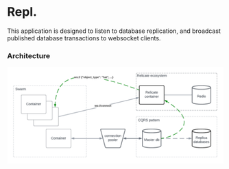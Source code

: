 # Repl.
This application is designed to listen to database replication, and broadcast published database transactions to websocket clients.


### Architecture
![Architecture](./docs/Architecture.png)
